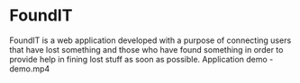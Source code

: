 # FoundIT


FoundIT is a web application developed with a purpose of connecting users that have lost something and those who have found something in order to provide help in fining lost stuff as soon as possible.
Application demo - demo.mp4
